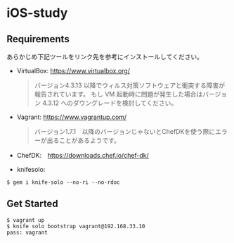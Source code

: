 iOS-study
=======================

Requirements
------------

あらかじめ下記ツールをリンク先を参考にインストールしてください。

- VirtualBox: https://www.virtualbox.org/

    > バージョン4.3.13 以降でウィルス対策ソフトウェアと衝突する障害が報告されています。
    > もし VM 起動時に問題が発生した場合はバージョン 4.3.12 へのダウングレードを検討してください。

- Vagrant: https://www.vagrantup.com/

    > バージョン1.7.1　以降のバージョンじゃないとChefDKを使う際にエラーが出ることがあるようです。

- ChefDK:　https://downloads.chef.io/chef-dk/

- knifesolo:
```
$ gem i knife-solo --no-ri --no-rdoc
```

Get Started
-----------
```
$ vagrant up
$ knife solo bootstrap vagrant@192.168.33.10
pass: vagrant
```
